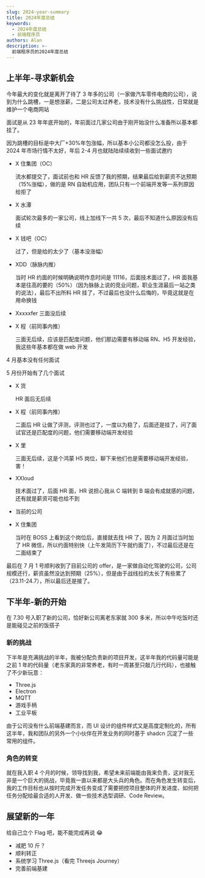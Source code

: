 ```yaml
---
slug: 2024-year-summary
title: 2024年度总结
keywords:
  - 2024年度总结
  - 前端程序员
authors: Alan
description: >-
  前端程序员的2024年度总结
---
```


## 上半年-寻求新机会

今年最大的变化就是离开了待了 3 年多的公司（一家做汽车零件电商的公司），说到为什么跳槽，一是想涨薪，二是公司太过养老，技术没有什么挑战性，日常就是维护一个电商网站

面试是从 23 年年底开始的，年前面过几家公司由于刚开始没什么准备所以基本都挂了。

<!--truncate-->

因为跳槽的目标是中大厂+30%年包涨幅，所以基本小公司都没怎么投，由于 2024 年市场行情不太好，年后 2-4 月也就陆陆续续收到一些面试邀约

- X 住集团（OC）

  流水都提交了，面试前也和 HR 反馈了我的预期，结果最后给到薪资不达预期（15%涨幅），做的是 RN 自助机应用，团队只有一个前端开发等一系列原因给拒了

- X 水潭

  面试轮次最多的一家公司，线上加线下一共 5 次，最后不知道什么原因没有后续

- X 钱吧（OC）

  过了，但是给的太少了（基本没涨幅）

- XDD（脉脉内推）

  当时 HR 约面的时候明确说明作息时间是 11116，后面技术面过了，HR 面我基本是往高的要的（50%）（因为脉脉上说的竞业问题，职业生涯最后一站之类的说法），最后不出所料 HR 挂了，不过最后也没什么后悔的，毕竟这就是在用命换钱

- Xxxxxfer
  三面没后续
- X 程（前同事内推）

  三面无后续，应该是匹配度问题，他们那边需要有移动端 RN、H5 开发经验，我这些年基本都在做 web 开发

4 月基本没有任何面试

5 月份开始有了几个面试

- X 货

  HR 面后无后续

- X 程（前同事内推）

  二面后 HR 让做了评测，评测也过了，一度以为稳了，后面还是挂了，问了面试官还是匹配度的问题，他们需要移动端开发经验

- X 里

  三面无后续，这是个鸿蒙 H5 岗位，聊下来他们也是需要移动端开发经验，害！

- XXloud

  技术面过了，后面 HR 面，HR 说担心我从 C 端转到 B 端会有成就感的问题，还有就是薪资可能也给不到

- 当前的公司
- X 住集团

  当时在 BOSS 上看到这个岗位后，直接就去找 HR 了，因为 2 月面过当时加了 HR 微信，所以约面特别快（上午发简历下午就约面了），不过最后还是在二面结束了

最后在 7 月 1 号顺利收到了目前公司的 offer，是一家做自动化驾驶的公司，公司规模还行，薪资虽然没达到预期（25%），但是由于战线拉的太长了有些累了（23.11-24.7），所以最后还是接了。

## 下半年-新的开始

在 7.30 号入职了新的公司，恰好新公司离老东家就 300 多米，所以中午吃饭时还是能碰见之前的饭搭子

### 新的挑战

下半年是充满挑战的半年，我被分配负责新的项目开发，这半年我的代码量可能是之前 1 年的代码量（老东家真的非常养老，有时一周甚至只敲几行代码），也接触了不少新玩意：

- Three.js
- Electron
- MQTT
- 游戏手柄
- 工业平板

由于公司没有什么前端基建而言，而 UI 设计的组件样式又是高度定制化的，所有这半年，我和团队的另外一个小伙伴在开发业务的同时基于 shadcn 沉淀了一些常用的组件。

### 角色的转变

就在我入职 4 个月的时候，领导找到我，希望未来前端能由我来负责，这对我无非是一个巨大的挑战，毕竟我一直以来都是大头兵的角色。而在角色发生转变后，我的工作目标也从按时完成开发任务变成了需要把控项目整体的开发进度、如何把任务分配给最合适的人开发、做一些技术选型调研、Code Review。

## 展望新的一年

给自己立个 Flag 吧，能不能完成再说 😂

- 减肥 10 斤？
- 顺利转正
- 系统学习 Three.js（看完 Threejs Journey）
- 完善前端基建
